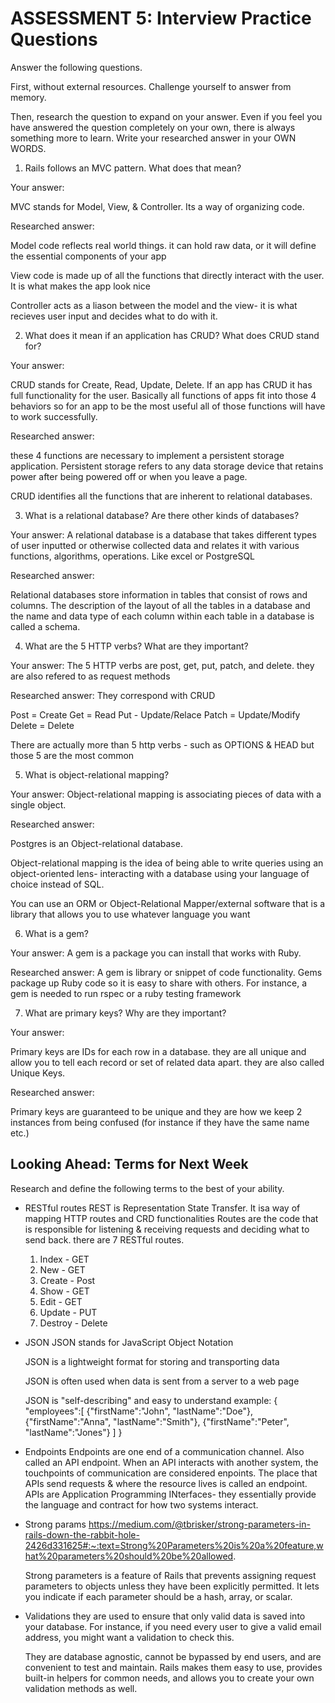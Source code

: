 # ASSESSMENT 5: Interview Practice Questions
Answer the following questions.

First, without external resources. Challenge yourself to answer from memory.

Then, research the question to expand on your answer. Even if you feel you have answered the question completely on your own, there is always something more to learn. Write your researched answer in your OWN WORDS.

1. Rails follows an MVC pattern. What does that mean?

  Your answer:

  MVC stands for Model, View, & Controller. Its a way of organizing code.

  Researched answer:

  Model code reflects real world things. it can hold raw data, or it will define the essential components of your app

  View code is made up of all the functions that directly interact with the user. It is what makes the app look nice

  Controller acts as a liason between the model and the view- it is what recieves user input and decides what to do with it. 



2. What does it mean if an application has CRUD? What does CRUD stand for?

  Your answer:

  CRUD stands for Create, Read, Update, Delete. If an app has CRUD it has full functionality for the user. Basically all functions of apps fit into those 4 behaviors so for an app to be the most useful all of those functions will have to work successfully.

  Researched answer:

  these 4 functions are necessary to implement a persistent storage application. Persistent storage refers to any data storage device that retains power after being powered off or when you leave a page.

  CRUD identifies all the functions that are inherent to relational databases.



3. What is a relational database? Are there other kinds of databases?

  Your answer:
  A relational database is a database that takes different types of user inputted or otherwise collected data and relates it with various functions, algorithms, operations. Like excel or PostgreSQL

  Researched answer:

  Relational databases store information in tables that consist of rows and columns.
  The description of the layout of all the tables in a database and the name and data type of each column within each table in a database is called a schema.



4. What are the 5 HTTP verbs? What are they important?

  Your answer:
  The 5 HTTP verbs are post, get, put, patch, and delete. they are also refered to as request methods



  Researched answer:
  They correspond with CRUD

   Post = Create
   Get = Read
   Put - Update/Relace
   Patch = Update/Modify
   Delete = Delete

   There are actually more than 5 http verbs - such as OPTIONS & HEAD but those 5 are the most common



5. What is object-relational mapping?

  Your answer: Object-relational mapping is associating pieces of data with a single object.

  Researched answer:

  Postgres is an Object-relational database.

  Object-relational mapping is the idea of being able to write queries using an object-oriented lens- interacting with a database using your language of choice instead of SQL.

  You can use an ORM or Object-Relational Mapper/external software that is a library that allows you to use whatever language you want



6. What is a gem?

  Your answer:
  A gem is a package you can install that works with Ruby.

  Researched answer:
  A gem is library or snippet of code functionality. Gems package up Ruby code so it is easy to share with others. For instance, a gem is needed to run rspec or a ruby testing framework



7. What are primary keys? Why are they important?

  Your answer:

  Primary keys are IDs for each row in a database. they are all unique and allow you to tell each record or set of related data apart. they are also called Unique Keys.

  Researched answer:

  Primary keys are guaranteed to be unique and they are how we keep 2 instances from being confused (for instance if they have the same name etc.)


## Looking Ahead: Terms for Next Week

Research and define the following terms to the best of your ability.
- RESTful routes
    REST is Representation State Transfer. It isa  way of mapping HTTP routes and CRD functionalities
    Routes are the code that is responsible for listening & receiving requests and deciding what to send back.
    there are 7 RESTful routes.
    1. Index - GET
    2. New - GET
    3. Create - Post
    4. Show - GET
    5. Edit - GET
    6. Update - PUT
    7. Destroy - Delete
  
- JSON
    JSON stands for JavaScript Object Notation

    JSON is a lightweight format for storing and transporting data

    JSON is often used when data is sent from a server to a web page

    JSON is "self-describing" and easy to understand
      example: 
      {
        "employees":[
            {"firstName":"John", "lastName":"Doe"},
            {"firstName":"Anna", "lastName":"Smith"},
            {"firstName":"Peter", "lastName":"Jones"}
        ]
      }

- Endpoints
    Endpoints are one end of a communication channel.
    Also called an API endpoint. When an API interacts with another system, the touchpoints of communication are considered enpoints. 
    The place that APIs send requests & where the resource lives is called an endpoint. 
    APIs are Application Programming INterfaces- they essentially provide the language and contract for how two systems interact. 

- Strong params
    https://medium.com/@tbrisker/strong-parameters-in-rails-down-the-rabbit-hole-2426d331625#:~:text=Strong%20Parameters%20is%20a%20feature,what%20parameters%20should%20be%20allowed.

    Strong parameters is a feature of Rails that prevents assigning request parameters to objects unless they have been explicitly permitted. It lets you indicate if each parameter should be a hash, array, or scalar.

- Validations
    they are used to ensure that only valid data is saved into your database. For instance, if you need every user to give a valid email address, you might want a validation to check this. 

    They are database agnostic, cannot be bypassed by end users, and are convenient to test and maintain. Rails makes them easy to use, provides built-in helpers for common needs, and allows you to create your own validation methods as well.


